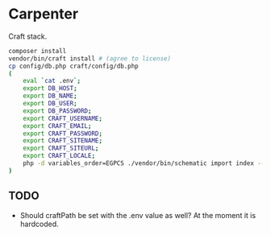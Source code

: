 # Carpenter
Craft stack.

```bash
composer install
vendor/bin/craft install # (agree to license)
cp config/db.php craft/config/db.php
(
    eval `cat .env`;
    export DB_HOST;
    export DB_NAME;
    export DB_USER;
    export DB_PASSWORD;
    export CRAFT_USERNAME;
    export CRAFT_EMAIL;
    export CRAFT_PASSWORD;
    export CRAFT_SITENAME;
    export CRAFT_SITEURL;
    export CRAFT_LOCALE;
    php -d variables_order=EGPCS ./vendor/bin/schematic import index --file=config/schema.yml --force
)
```

## TODO
- Should craftPath be set with the .env value as well? At the moment it is hardcoded.
